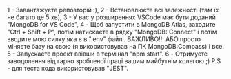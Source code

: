 1 - Завантажуєте репозторій :),
2 - Встановлюєте всі залежності (там їх не багато це 5 хв),
3 - У вас у розширеннях VSCode має бути доданий "MongoDB for VS Code",
4 - Щоб запустити в MongoDB Atlas, заходите "Ctrl + Shift + P", потім натискаєте в рядку "MongoDB: Connect" і потім вводите мою силку яка є в ".env" файлі. ВАЖЛИВО!!! АБО просто міняєте базу на свою (я використовував на ПК MongoDB:Compass) і все.
5 - Запускаєте проект ввівши в термінал "npm start". 
6 - Отримуєте заводолення від гарно зробленої праці вашим майбутнім колегою ;)
P.S - для теста кода використовував "JEST".
